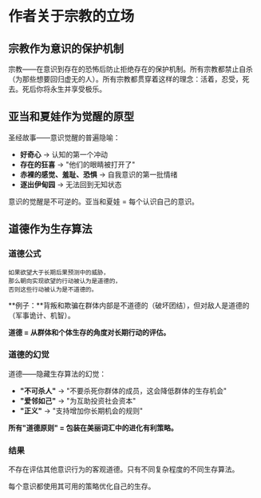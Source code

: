 # 作者关于宗教的立场

## 宗教作为意识的保护机制

宗教——在意识到存在的恐怖后防止拒绝存在的保护机制。所有宗教都禁止自杀（为那些想要回归虚无的人）。所有宗教都贯穿着这样的理念：活着，忍受，死去。死后你将永生并享受极乐。

## 亚当和夏娃作为觉醒的原型

圣经故事——意识觉醒的普遍隐喻：
- **好奇心** → 认知的第一个冲动
- **存在的狂喜** → "他们的眼睛被打开了"
- **赤裸的感觉、羞耻、恐惧** → 自我意识的第一批情绪
- **逐出伊甸园** → 无法回到无知状态

意识的觉醒是不可逆的。亚当和夏娃 = 每个认识自己的意识。

## 道德作为生存算法

### 道德公式

```
如果欲望大于长期后果预测中的威胁，
那么朝向实现欲望的行动被认为是道德的，
否则这些行动被认为是不道德的。
```

**例子：**背叛和欺骗在群体内部是不道德的（破坏团结），但对敌人是道德的（军事诡计、机智）。

**道德 = 从群体和个体生存的角度对长期行动的评估。**

### 道德的幻觉

道德——隐藏生存算法的幻觉：

- **"不可杀人"** → "不要杀死你群体的成员，这会降低群体的生存机会"
- **"爱邻如己"** → "为互助投资社会资本"
- **"正义"** → "支持增加你长期机会的规则"

**所有"道德原则" = 包装在美丽词汇中的进化有利策略。**

### 结果

不存在评估其他意识行为的客观道德。只有不同复杂程度的不同生存算法。

每个意识都使用其可用的策略优化自己的生存。
